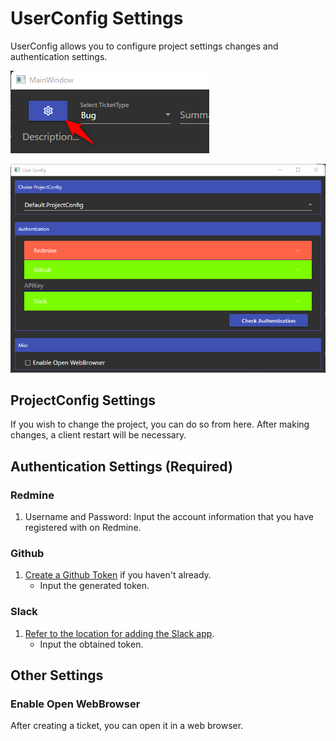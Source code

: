 # UserConfig Settings

UserConfig allows you to configure project settings changes and authentication settings.

![OpenUserConfig](/Documents/Resources/OpenUserConfig.png)

![UserConfig](/Documents/Resources/UserConfig.png)

## ProjectConfig Settings

If you wish to change the project, you can do so from here.
After making changes, a client restart will be necessary.

## Authentication Settings (Required)

### Redmine

1. Username and Password: Input the account information that you have registered with on Redmine.

### Github

1. [Create a Github Token](https://github.com/settings/tokens) if you haven't already.
    - Input the generated token.

### Slack

1. [Refer to the location for adding the Slack app](./ProjectConfigurationGuide.md).
    - Input the obtained token.

## Other Settings

### Enable Open WebBrowser

After creating a ticket, you can open it in a web browser.